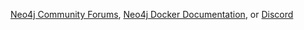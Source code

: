 [Neo4j Community Forums](https://community.neo4j.com), [Neo4j Docker Documentation](https://neo4j.com/docs/operations-manual/current/docker/), or [Discord](https://discord.gg/neo4j)
